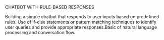 CHATBOT WITH RULE-BASED RESPONSES

Building a simple chatbot that responds to user inputs based on
predefined rules. Use of if-else statements or pattern matching
techniques to identify user queries and provide appropriate
responses.Basic of natural language processing and conversation flow.
